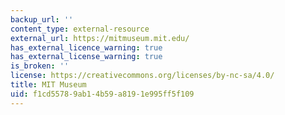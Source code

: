 ```yaml
---
backup_url: ''
content_type: external-resource
external_url: https://mitmuseum.mit.edu/
has_external_licence_warning: true
has_external_license_warning: true
is_broken: ''
license: https://creativecommons.org/licenses/by-nc-sa/4.0/
title: MIT Museum
uid: f1cd5578-9ab1-4b59-a819-1e995ff5f109
---
```

